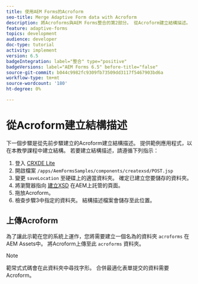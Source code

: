 ```yaml
---
title: 使用AEM Forms的Acroform
seo-title: Merge Adaptive Form data with Acroform
description: 將Acroforms與AEM Forms整合的第2部分。 從Acroform建立結構描述。
feature: adaptive-forms
topics: development
audience: developer
doc-type: tutorial
activity: implement
version: 6.5
badgeIntegration: label="整合" type="positive"
badgeVersions: label="AEM Forms 6.5" before-title="false"
source-git-commit: b044c9982fc9309fb73509dd3117f5467903bd6a
workflow-type: tm+mt
source-wordcount: '180'
ht-degree: 0%

---
```



# 從Acroform建立結構描述

下一個步驟是從先前步驟建立的Acroform建立結構描述。 提供範例應用程式，以在本教學課程中建立結構。 若要建立結構描述，請遵循下列指示：

1. 登入 [CRXDE Lite](http://localhost:4502/crx/de)
2. 開啟檔案 `/apps/AemFormsSamples/components/createxsd/POST.jsp`
3. 變更 `saveLocation` 至硬碟上的適當資料夾。 確定已建立您要儲存的資料夾。
4. 將瀏覽器指向 [建立XSD](http://localhost:4502/content/DocumentServices/CreateXsd.html) 在AEM上託管的頁面。
5. 拖放Acroform。
6. 檢查步驟3中指定的資料夾。 結構描述檔案會儲存至此位置。

## 上傳Acroform

為了讓此示範在您的系統上運作，您將需要建立一個名為的資料夾 `acroforms` 在AEM Assets中。 將Acroform上傳至此 `acroforms` 資料夾。

>[!NOTE]
>
>範常式式碼會在此資料夾中尋找字形。 合併最適化表單提交的資料需要Acroform。
